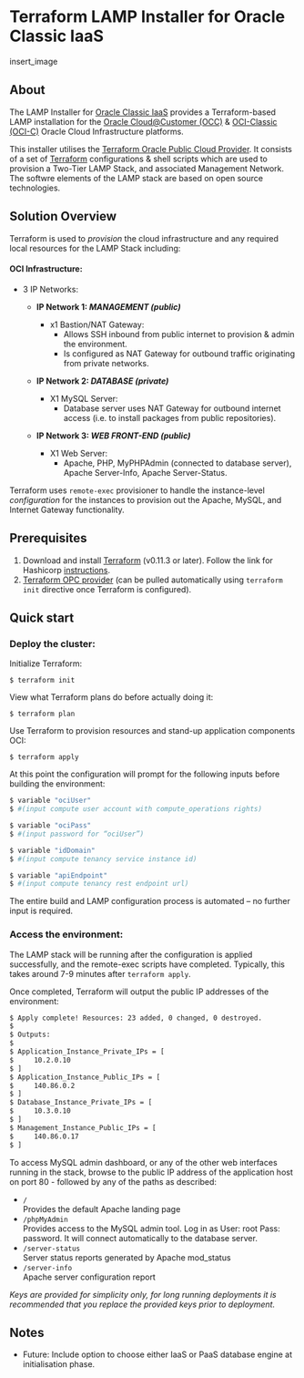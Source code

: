 [terraform]: https://terraform.io
[oci-c]: https://cloud.oracle.com/en_US/classic
[occ]: https://cloud.oracle.com/en_US/cloud-at-customer
[opc provider]: https://github.com/terraform-providers/terraform-provider-opc

# Terraform LAMP Installer for Oracle Classic IaaS
insert_image
## About

The LAMP Installer for [Oracle Classic IaaS][oci-c] provides a Terraform-based LAMP installation for the
[Oracle Cloud@Customer (OCC)][occ] & [OCI-Classic (OCI-C)][oci-c] Oracle Cloud Infrastructure platforms.  

This installer utilises the [Terraform Oracle Public Cloud Provider][opc provider].
It consists of a set of [Terraform][terraform] configurations & shell scripts which are used to provision a Two-Tier LAMP Stack, and associated Management Network. The softwre elements of the LAMP stack are based on open source technologies.

## Solution Overview

Terraform is used to _provision_ the cloud infrastructure and any required local resources for the LAMP Stack including:

#### OCI Infrastructure:

 - 3 IP Networks:
   - **IP Network 1: _MANAGEMENT (public)_**
     - x1 Bastion/NAT Gateway:
       - Allows SSH inbound from public internet to provision & admin the environment.
       - Is configured as NAT Gateway for outbound traffic originating from private networks.

   - **IP Network 2: _DATABASE (private)_**
     - X1 MySQL Server:
       - Database server uses NAT Gateway for outbound internet access (i.e. to install packages from public repositories).

   - **IP Network 3: _WEB FRONT-END (public)_**
     - X1 Web Server:
       - Apache, PHP, MyPHPAdmin (connected to database server), Apache Server-Info, Apache Server-Status.

Terraform uses `remote-exec` provisioner to handle the instance-level _configuration_ for the instances to provision out the Apache, MySQL, and Internet Gateway functionality.

## Prerequisites

1. Download and install [Terraform][terraform] (v0.11.3 or later). Follow the link for Hashicorp [instructions](https://www.terraform.io/intro/getting-started/install.html).
2. [Terraform OPC provider](https://www.terraform.io/docs/providers/opc/index.html#) (can be pulled automatically using `terraform init`
directive once Terraform is configured).

## Quick start
### Deploy the cluster:

Initialize Terraform:

```
$ terraform init
``` 

View what Terraform plans do before actually doing it:

```
$ terraform plan
```

Use Terraform to provision resources and stand-up application components OCI:

```
$ terraform apply
```

At this point the configuration will prompt for the following inputs before building the environment:

````bash
$ variable "ociUser"
$ #(input compute user account with compute_operations rights)

$ variable "ociPass"
$ #(input password for “ociUser”)

$ variable "idDomain"
$ #(input compute tenancy service instance id)

$ variable "apiEndpoint"
$ #(input compute tenancy rest endpoint url)
````

The entire build and LAMP configuration process is automated – no further input is required.

### Access the environment:

The LAMP stack will be running after the configuration is applied successfully, and the remote-exec scripts have completed. Typically, this takes around 7-9 minutes after `terraform apply`.

Once completed, Terraform will output the public IP addresses of the environment:

````bash
$ Apply complete! Resources: 23 added, 0 changed, 0 destroyed.
$ 
$ Outputs:
$ 
$ Application_Instance_Private_IPs = [
$     10.2.0.10
$ ]
$ Application_Instance_Public_IPs = [
$     140.86.0.2
$ ]
$ Database_Instance_Private_IPs = [
$     10.3.0.10
$ ]
$ Management_Instance_Public_IPs = [
$     140.86.0.17
$ ]
````

To access MySQL admin dashboard, or any of the other web interfaces running in the stack, browse to the public IP address of the application host on port 80 - followed by any of the paths as described:

  - `/`  
    Provides the default Apache landing page
  - `/phpMyAdmin`  
    Provides access to the MySQL admin tool. Log in as User: root Pass: password. It will connect automatically to the database server.
  - `/server-status`  
    Server status reports generated by Apache mod_status
  - `/server-info`  
    Apache server configuration report

_Keys are provided for simplicity only, for long running deployments it is recommended that you replace the provided keys prior to deployment._

## Notes
 - Future: Include option to choose either IaaS or PaaS database engine at initialisation phase.
